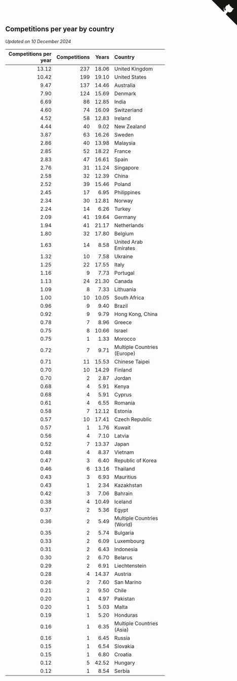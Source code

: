 ## Competitions per year by country

*Updated on 10 December 2024*

| Competitions per year | Competitions | Years | Country |
| ---: | ---: | ---: | :--- |
| 13.12 | 237 | 18.06 | United Kingdom |
| 10.42 | 199 | 19.10 | United States |
| 9.47 | 137 | 14.46 | Australia |
| 7.90 | 124 | 15.69 | Denmark |
| 6.69 | 86 | 12.85 | India |
| 4.60 | 74 | 16.09 | Switzerland |
| 4.52 | 58 | 12.83 | Ireland |
| 4.44 | 40 | 9.02 | New Zealand |
| 3.87 | 63 | 16.26 | Sweden |
| 2.86 | 40 | 13.98 | Malaysia |
| 2.85 | 52 | 18.22 | France |
| 2.83 | 47 | 16.61 | Spain |
| 2.76 | 31 | 11.24 | Singapore |
| 2.58 | 32 | 12.39 | China |
| 2.52 | 39 | 15.46 | Poland |
| 2.45 | 17 | 6.95 | Philippines |
| 2.34 | 30 | 12.81 | Norway |
| 2.24 | 14 | 6.26 | Turkey |
| 2.09 | 41 | 19.64 | Germany |
| 1.94 | 41 | 21.17 | Netherlands |
| 1.80 | 32 | 17.80 | Belgium |
| 1.63 | 14 | 8.58 | United Arab Emirates |
| 1.32 | 10 | 7.58 | Ukraine |
| 1.25 | 22 | 17.55 | Italy |
| 1.16 | 9 | 7.73 | Portugal |
| 1.13 | 24 | 21.30 | Canada |
| 1.09 | 8 | 7.33 | Lithuania |
| 1.00 | 10 | 10.05 | South Africa |
| 0.96 | 9 | 9.40 | Brazil |
| 0.92 | 9 | 9.79 | Hong Kong, China |
| 0.78 | 7 | 8.96 | Greece |
| 0.75 | 8 | 10.66 | Israel |
| 0.75 | 1 | 1.33 | Morocco |
| 0.72 | 7 | 9.71 | Multiple Countries (Europe) |
| 0.71 | 11 | 15.53 | Chinese Taipei |
| 0.70 | 10 | 14.29 | Finland |
| 0.70 | 2 | 2.87 | Jordan |
| 0.68 | 4 | 5.91 | Kenya |
| 0.68 | 4 | 5.91 | Cyprus |
| 0.61 | 4 | 6.55 | Romania |
| 0.58 | 7 | 12.12 | Estonia |
| 0.57 | 10 | 17.41 | Czech Republic |
| 0.57 | 1 | 1.76 | Kuwait |
| 0.56 | 4 | 7.10 | Latvia |
| 0.52 | 7 | 13.37 | Japan |
| 0.48 | 4 | 8.37 | Vietnam |
| 0.47 | 3 | 6.40 | Republic of Korea |
| 0.46 | 6 | 13.16 | Thailand |
| 0.43 | 3 | 6.93 | Mauritius |
| 0.43 | 1 | 2.34 | Kazakhstan |
| 0.42 | 3 | 7.06 | Bahrain |
| 0.38 | 4 | 10.49 | Iceland |
| 0.37 | 2 | 5.36 | Egypt |
| 0.36 | 2 | 5.49 | Multiple Countries (World) |
| 0.35 | 2 | 5.74 | Bulgaria |
| 0.33 | 2 | 6.09 | Luxembourg |
| 0.31 | 2 | 6.43 | Indonesia |
| 0.30 | 2 | 6.70 | Belarus |
| 0.29 | 2 | 6.91 | Liechtenstein |
| 0.28 | 4 | 14.37 | Austria |
| 0.26 | 2 | 7.60 | San Marino |
| 0.21 | 2 | 9.50 | Chile |
| 0.20 | 1 | 4.97 | Pakistan |
| 0.20 | 1 | 5.03 | Malta |
| 0.19 | 1 | 5.20 | Honduras |
| 0.16 | 1 | 6.35 | Multiple Countries (Asia) |
| 0.16 | 1 | 6.45 | Russia |
| 0.15 | 1 | 6.54 | Slovakia |
| 0.15 | 1 | 6.80 | Croatia |
| 0.12 | 5 | 42.52 | Hungary |
| 0.12 | 1 | 8.54 | Serbia |


<a href="https://github.com/simonkellly/wca_statistics_uk" class="github-corner" aria-label="View source on Github"><svg width="80" height="80" viewBox="0 0 250 250" style="fill:#151513; color:#fff; position: absolute; top: 0; border: 0; right: 0;" aria-hidden="true"><path d="M0,0 L115,115 L130,115 L142,142 L250,250 L250,0 Z"></path><path d="M128.3,109.0 C113.8,99.7 119.0,89.6 119.0,89.6 C122.0,82.7 120.5,78.6 120.5,78.6 C119.2,72.0 123.4,76.3 123.4,76.3 C127.3,80.9 125.5,87.3 125.5,87.3 C122.9,97.6 130.6,101.9 134.4,103.2" fill="currentColor" style="transform-origin: 130px 106px;" class="octo-arm"></path><path d="M115.0,115.0 C114.9,115.1 118.7,116.5 119.8,115.4 L133.7,101.6 C136.9,99.2 139.9,98.4 142.2,98.6 C133.8,88.0 127.5,74.4 143.8,58.0 C148.5,53.4 154.0,51.2 159.7,51.0 C160.3,49.4 163.2,43.6 171.4,40.1 C171.4,40.1 176.1,42.5 178.8,56.2 C183.1,58.6 187.2,61.8 190.9,65.4 C194.5,69.0 197.7,73.2 200.1,77.6 C213.8,80.2 216.3,84.9 216.3,84.9 C212.7,93.1 206.9,96.0 205.4,96.6 C205.1,102.4 203.0,107.8 198.3,112.5 C181.9,128.9 168.3,122.5 157.7,114.1 C157.9,116.9 156.7,120.9 152.7,124.9 L141.0,136.5 C139.8,137.7 141.6,141.9 141.8,141.8 Z" fill="currentColor" class="octo-body"></path></svg></a><style>.github-corner:hover .octo-arm{animation:octocat-wave 560ms ease-in-out}@keyframes octocat-wave{0%,100%{transform:rotate(0)}20%,60%{transform:rotate(-25deg)}40%,80%{transform:rotate(10deg)}}@media (max-width:500px){.github-corner:hover .octo-arm{animation:none}.github-corner .octo-arm{animation:octocat-wave 560ms ease-in-out}}</style>
